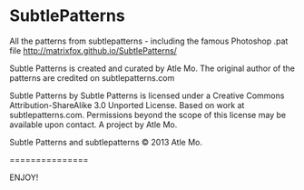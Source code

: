 SubtlePatterns
===============

All the patterns from subtlepatterns - including the famous Photoshop .pat file
http://matrixfox.github.io/SubtlePatterns/

Subtle Patterns is created and curated by Atle Mo.
The original author of the patterns are credited on subtlepatterns.com

Subtle Patterns by Subtle Patterns is licensed under a Creative Commons Attribution-ShareAlike 3.0 Unported License.
Based on work at subtlepatterns.com.
Permissions beyond the scope of this license may be available upon contact.
A project by Atle Mo.

Subtle Patterns and subtlepatterns © 2013 Atle Mo.

===============

ENJOY!
